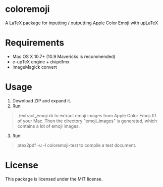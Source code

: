 coloremoji
==========

A LaTeX package for inputting / outputting Apple Color Emoji with upLaTeX

Requirements
===
* Mac OS X 10.7+ (10.9 Mavericks is recommended)
* e-upTeX engine + dvipdfmx
* ImageMagick convert

Usage
=====

1. Download ZIP and expand it.
2. Run 
> ./extract_emoji.rb
to extract emoji images from Apple Color Emoji.ttf of your Mac. 
Then the directory "emoji_images" is generated, which contains a lot of emoji images.
3. Run 
> ptex2pdf -u -l coloremoji-test
to compile a test document.


License
==========
This package is licensed under the MIT license.
